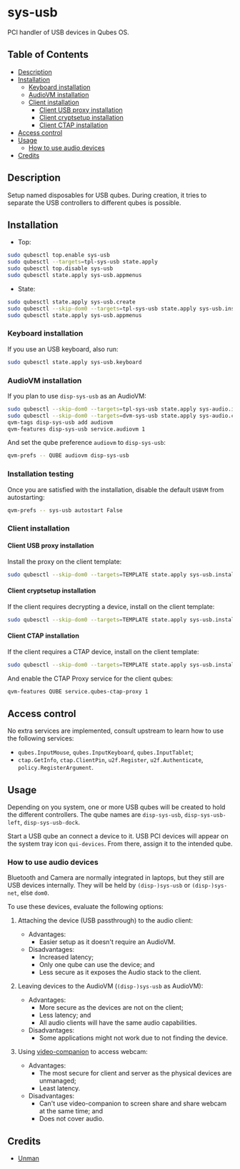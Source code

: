 # sys-usb

PCI handler of USB devices in Qubes OS.

## Table of Contents

*   [Description](#description)
*   [Installation](#installation)
    *   [Keyboard installation](#keyboard-installation)
    *   [AudioVM installation](#audiovm-installation)
    *   [Client installation](#client-installation)
        *   [Client USB proxy installation](#client-usb-proxy-installation)
        *   [Client cryptsetup installation](#client-cryptsetup-installation)
        *   [Client CTAP installation](#client-ctap-installation)
*   [Access control](#access-control)
*   [Usage](#usage)
    *   [How to use audio devices](#how-to-use-audio-devices)
*   [Credits](#credits)

## Description

Setup named disposables for USB qubes. During creation, it tries to separate
the USB controllers to different qubes is possible.

## Installation

*   Top:

```sh
sudo qubesctl top.enable sys-usb
sudo qubesctl --targets=tpl-sys-usb state.apply
sudo qubesctl top.disable sys-usb
sudo qubesctl state.apply sys-usb.appmenus
```

*   State:

<!-- pkg:begin:post-install -->

```sh
sudo qubesctl state.apply sys-usb.create
sudo qubesctl --skip-dom0 --targets=tpl-sys-usb state.apply sys-usb.install
sudo qubesctl state.apply sys-usb.appmenus
```

<!-- pkg:end:post-install -->

### Keyboard installation

If you use an USB keyboard, also run:

```sh
sudo qubesctl state.apply sys-usb.keyboard
```

### AudioVM installation

If you plan to use `disp-sys-usb` as an AudioVM:

```sh
sudo qubesctl --skip-dom0 --targets=tpl-sys-usb state.apply sys-audio.install
sudo qubesctl --skip-dom0 --targets=dvm-sys-usb state.apply sys-audio.configure-dvm
qvm-tags disp-sys-usb add audiovm
qvm-features disp-sys-usb service.audiovm 1
```

And set the qube preference `audiovm` to `disp-sys-usb`:

```sh
qvm-prefs -- QUBE audiovm disp-sys-usb
```

### Installation testing

Once you are satisfied with the installation, disable the default `USBVM` from
autostarting:

```sh
qvm-prefs -- sys-usb autostart False
```

### Client installation

#### Client USB proxy installation

Install the proxy on the client template:

```sh
sudo qubesctl --skip-dom0 --targets=TEMPLATE state.apply sys-usb.install-client-proxy
```

#### Client cryptsetup installation

If the client requires decrypting a device, install on the client template:

```sh
sudo qubesctl --skip-dom0 --targets=TEMPLATE state.apply sys-usb.install-client-cryptsetup
```

#### Client CTAP installation

If the client requires a CTAP device, install on the client template:

```sh
sudo qubesctl --skip-dom0 --targets=TEMPLATE state.apply sys-usb.install-client-fido
```

And enable the CTAP Proxy service for the client qubes:

```sh
qvm-features QUBE service.qubes-ctap-proxy 1
```

## Access control

No extra services are implemented, consult upstream to learn how to use the
following services:

*   `qubes.InputMouse`, `qubes.InputKeyboard`, `qubes.InputTablet`;
*   `ctap.GetInfo`, `ctap.ClientPin`, `u2f.Register`, `u2f.Authenticate`,
    `policy.RegisterArgument`.

## Usage

Depending on you system, one or more USB qubes will be created to hold the
different controllers. The qube names are `disp-sys-usb`, `disp-sys-usb-left`,
`disp-sys-usb-dock`.

Start a USB qube an connect a device to it. USB PCI devices will appear on the
system tray icon `qui-devices`. From there, assign it to the intended qube.

### How to use audio devices

Bluetooth and Camera are normally integrated in laptops, but they still are
USB devices internally. They will be held by `(disp-)sys-usb` or
`(disp-)sys-net`, else `dom0`.

To use these devices, evaluate the following options:

1.  Attaching the device (USB passthrough) to the audio client:
    *   Advantages:
        *   Easier setup as it doesn't require an AudioVM.
    *   Disadvantages:
        *   Increased latency;
        *   Only one qube can use the device; and
        *   Less secure as it exposes the Audio stack to the client.

2.  Leaving devices to the AudioVM (`(disp-)sys-usb` as AudioVM):
    *   Advantages:
        *   More secure as the devices are not on the client;
        *   Less latency; and
        *   All audio clients will have the same audio capabilities.
    *   Disadvantages:
        *   Some applications might not work due to not finding the device.

3.  Using [video-companion](../video-companion/README.md) to access webcam:
    *   Advantages:
        *   The most secure for client and server as the physical devices are
          unmanaged;
        *   Least latency.
    *   Disadvantages:
        *   Can't use video-companion to screen share and share webcam at the
          same time; and
        *   Does not cover audio.

## Credits

*   [Unman](https://github.com/unman/shaker/blob/main/sys-usb)
